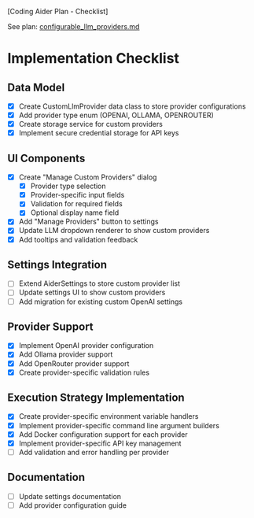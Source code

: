 [Coding Aider Plan - Checklist]

See plan: [configurable_llm_providers.md](configurable_llm_providers.md)

# Implementation Checklist

## Data Model
- [x] Create CustomLlmProvider data class to store provider configurations
- [x] Add provider type enum (OPENAI, OLLAMA, OPENROUTER)
- [x] Create storage service for custom providers
- [x] Implement secure credential storage for API keys

## UI Components
- [x] Create "Manage Custom Providers" dialog
  - [x] Provider type selection
  - [x] Provider-specific input fields
  - [x] Validation for required fields
  - [x] Optional display name field
- [x] Add "Manage Providers" button to settings
- [x] Update LLM dropdown renderer to show custom providers
- [x] Add tooltips and validation feedback

## Settings Integration  
- [ ] Extend AiderSettings to store custom provider list
- [ ] Update settings UI to show custom providers
- [ ] Add migration for existing custom OpenAI settings

## Provider Support
- [x] Implement OpenAI provider configuration
- [x] Add Ollama provider support
- [x] Add OpenRouter provider support
- [x] Create provider-specific validation rules

## Execution Strategy Implementation
- [x] Create provider-specific environment variable handlers
- [x] Implement provider-specific command line argument builders
- [x] Add Docker configuration support for each provider
- [x] Implement provider-specific API key management
- [ ] Add validation and error handling per provider

## Documentation
- [ ] Update settings documentation
- [ ] Add provider configuration guide
